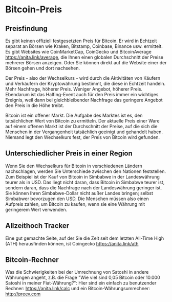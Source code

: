 # Bitcoin-Preis

## Preisfindung
Es gibt keinen offiziell festgesetzten Preis für Bitcoin. Er wird in Echtzeit separat an Börsen wie Kraken, Bitstamp, Coinbase, Binance usw. ermittelt. Es gibt Websites wie CoinMarketCap, CoinGecko und BitcoinAverage https://anita.link/average, die Ihnen einen globalen Durchschnitt der Preise mehrerer Börsen anzeigen. Oder Sie können direkt auf die Website einer der Börsen gehen und dort nachsehen.

Der Preis - also der Wechselkurs - wird durch die Aktivitäten von Käufern und Verkäufern der Kryptowährung bestimmt, die diese in Echtzeit handeln. Mehr Nachfrage, höherer Preis. Weniger Angebot, höherer Preis. Ebendarum ist das Halfing-Event auch für den Preis immer ein wichtiges Ereignis, weil dann bei gleichbleibender Nachfrage das geringere Angebot den Preis in die Höhe treibt.

Bitcoin ist ein offener Markt. Die Aufgabe des Marktes ist es, den tatsächlichen Wert von Bitcoin zu ermitteln. Der aktuelle Preis einer Ware auf einem offenen Markt ist der Durchschnitt der Preise, auf die sich die Menschen in der Vergangenheit tatsächlich geeinigt und gehandelt haben. Niemand legt den Wechselkurs fest, der Preis von Bitcoin wird gefunden.

## Unterschiedlicher Preis in einer Region
Wenn Sie den Wechselkurs für Bitcoin in verschiedenen Ländern nachschlagen, werden Sie Unterschiede zwischen den Nationen feststellen. Zum Beispiel ist der Kauf von Bitcoin in Simbabwe in der Landeswährung teurer als in USD. Das liegt nicht daran, dass Bitcoin in Simbabwe teurer ist, sondern daran, dass die Nachfrage nach der Landeswährung geringer ist. Sie können Ihren Simbabwe-Dollar nicht außer Landes bringen; selbst Simbabwer bevorzugen den USD. Die Menschen müssen also einen Aufpreis zahlen, um Bitcoin zu kaufen, wenn sie eine Währung mit geringerem Wert verwenden.

## Allzeithoch Tracker
Eine gut gemachte Seite, auf der Sie die Zeit seit dem letzten All-Time High (ATH) herausfinden können, ist Coingecko https://anita.link/ath

## Bitcoin-Rechner
Was die Schwierigkeiten bei der Umrechnung von Satoshi in andere Währungen angeht, z.B. die Frage "Wie viel sind 0,05 Bitcoin oder 10.000 Satoshi in meiner Fiat-Währung?":
Hier sind ein einfach zu benutzender Rechner: https://anita.link/calc 
und ein Bitcoin-Währungsumrechner: http://preev.com
